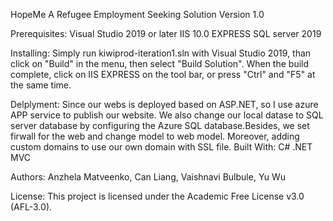 HopeMe
A Refugee Employment Seeking Solution
Version 1.0

Prerequisites:
    Visual Studio 2019 or later
    IIS 10.0 EXPRESS
    SQL server 2019

Installing:
    Simply run kiwiprod-iteration1.sln with Visual Studio 2019, than click on "Build" in the menu, then select "Build Solution". When the build complete, click on IIS EXPRESS on the tool bar, or press "Ctrl" and "F5" at the same time.
    
Delplyment:
   Since our webs is deployed based on ASP.NET, so I use azure APP service to publish our website. We also change our local datase to SQL server database by configuring the Azure SQL database.Besides, we set firwall for the web and change model to web model. Moreover, adding custom domains to use our own domain with SSL file.
Built With:
    C# .NET MVC

Authors:
    Anzhela Matveenko, 
    Can Liang, 
    Vaishnavi Bulbule,
    Yu Wu
    
License:
    This project is licensed under the Academic Free License v3.0 (AFL-3.0).
